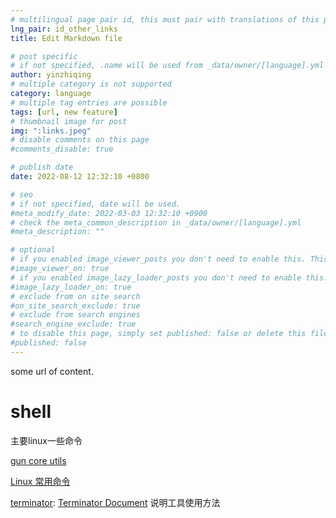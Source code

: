 ```yaml
---
# multilingual page pair id, this must pair with translations of this page. (This name must be unique)
lng_pair: id_other_links
title: Edit Markdown file

# post specific
# if not specified, .name will be used from _data/owner/[language].yml
author: yinzhiqing
# multiple category is not supported
category: language
# multiple tag entries are possible
tags: [url, new feature]
# thumbnail image for post
img: ":links.jpeg"
# disable comments on this page
#comments_disable: true

# publish date
date: 2022-08-12 12:32:10 +0800

# seo
# if not specified, date will be used.
#meta_modify_date: 2022-03-03 12:32:10 +0900
# check the meta_common_description in _data/owner/[language].yml
#meta_description: ""

# optional
# if you enabled image_viewer_posts you don't need to enable this. This is only if image_viewer_posts = false
#image_viewer_on: true
# if you enabled image_lazy_loader_posts you don't need to enable this. This is only if image_lazy_loader_posts = false
#image_lazy_loader_on: true
# exclude from on site search
#on_site_search_exclude: true
# exclude from search engines
#search_engine_exclude: true
# to disable this page, simply set published: false or delete this file
#published: false
---
```


<!-- outline-start -->

some url of content. <!-- outline-end -->

# shell
 主要linux一些命令

[gun core utils](https://www.gnu.org/software/coreutils/manual/html_node/index.html#SEC_Contents)

[Linux 常用命令](https://mp.weixin.qq.com/s?__biz=MzA4NzQzMzU4Mg==&mid=2653001497&idx=2&sn=7384f4ce1a283286b3d5d302e849e8c2&chksm=8becbf18bc9b360e634801e5f5d003275af2b4b149fc21267b5a454988f10a842bb43f910bf0#rd)

[terminator](https://github.com/gnome-terminator/terminator): [Terminator Document](https://gnome-terminator.readthedocs.io/en/latest/) 说明工具使用方法
